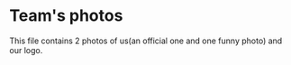 Team's photos
====

This file contains 2 photos of us(an official one and one funny photo) and our logo.
